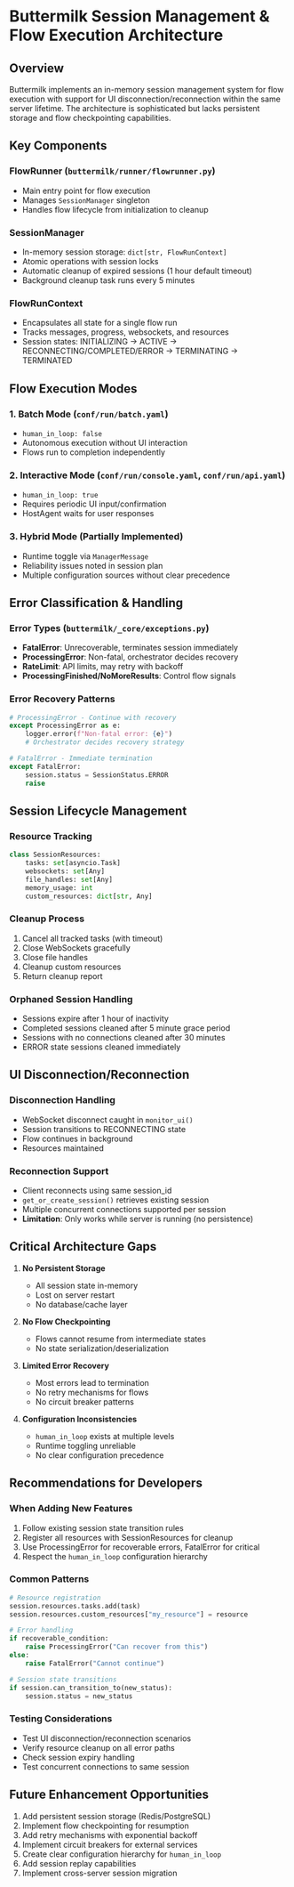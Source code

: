 # Buttermilk Session Management & Flow Execution Architecture

## Overview
Buttermilk implements an in-memory session management system for flow execution with support for UI disconnection/reconnection within the same server lifetime. The architecture is sophisticated but lacks persistent storage and flow checkpointing capabilities.

## Key Components

### FlowRunner (`buttermilk/runner/flowrunner.py`)
- Main entry point for flow execution
- Manages `SessionManager` singleton
- Handles flow lifecycle from initialization to cleanup

### SessionManager
- In-memory session storage: `dict[str, FlowRunContext]`
- Atomic operations with session locks
- Automatic cleanup of expired sessions (1 hour default timeout)
- Background cleanup task runs every 5 minutes

### FlowRunContext
- Encapsulates all state for a single flow run
- Tracks messages, progress, websockets, and resources
- Session states: INITIALIZING → ACTIVE → RECONNECTING/COMPLETED/ERROR → TERMINATING → TERMINATED

## Flow Execution Modes

### 1. Batch Mode (`conf/run/batch.yaml`)
- `human_in_loop: false`
- Autonomous execution without UI interaction
- Flows run to completion independently

### 2. Interactive Mode (`conf/run/console.yaml`, `conf/run/api.yaml`)
- `human_in_loop: true`
- Requires periodic UI input/confirmation
- HostAgent waits for user responses

### 3. Hybrid Mode (Partially Implemented)
- Runtime toggle via `ManagerMessage`
- Reliability issues noted in session plan
- Multiple configuration sources without clear precedence

## Error Classification & Handling

### Error Types (`buttermilk/_core/exceptions.py`)
- **FatalError**: Unrecoverable, terminates session immediately
- **ProcessingError**: Non-fatal, orchestrator decides recovery
- **RateLimit**: API limits, may retry with backoff
- **ProcessingFinished/NoMoreResults**: Control flow signals

### Error Recovery Patterns
```python
# ProcessingError - Continue with recovery
except ProcessingError as e:
    logger.error(f"Non-fatal error: {e}")
    # Orchestrator decides recovery strategy

# FatalError - Immediate termination
except FatalError:
    session.status = SessionStatus.ERROR
    raise
```

## Session Lifecycle Management

### Resource Tracking
```python
class SessionResources:
    tasks: set[asyncio.Task]
    websockets: set[Any]
    file_handles: set[Any]
    memory_usage: int
    custom_resources: dict[str, Any]
```

### Cleanup Process
1. Cancel all tracked tasks (with timeout)
2. Close WebSockets gracefully
3. Close file handles
4. Cleanup custom resources
5. Return cleanup report

### Orphaned Session Handling
- Sessions expire after 1 hour of inactivity
- Completed sessions cleaned after 5 minute grace period
- Sessions with no connections cleaned after 30 minutes
- ERROR state sessions cleaned immediately

## UI Disconnection/Reconnection

### Disconnection Handling
- WebSocket disconnect caught in `monitor_ui()`
- Session transitions to RECONNECTING state
- Flow continues in background
- Resources maintained

### Reconnection Support
- Client reconnects using same session_id
- `get_or_create_session()` retrieves existing session
- Multiple concurrent connections supported per session
- **Limitation**: Only works while server is running (no persistence)

## Critical Architecture Gaps

1. **No Persistent Storage**
   - All session state in-memory
   - Lost on server restart
   - No database/cache layer

2. **No Flow Checkpointing**
   - Flows cannot resume from intermediate states
   - No state serialization/deserialization

3. **Limited Error Recovery**
   - Most errors lead to termination
   - No retry mechanisms for flows
   - No circuit breaker patterns

4. **Configuration Inconsistencies**
   - `human_in_loop` exists at multiple levels
   - Runtime toggling unreliable
   - No clear configuration precedence

## Recommendations for Developers

### When Adding New Features
1. Follow existing session state transition rules
2. Register all resources with SessionResources for cleanup
3. Use ProcessingError for recoverable errors, FatalError for critical
4. Respect the `human_in_loop` configuration hierarchy

### Common Patterns
```python
# Resource registration
session.resources.tasks.add(task)
session.resources.custom_resources["my_resource"] = resource

# Error handling
if recoverable_condition:
    raise ProcessingError("Can recover from this")
else:
    raise FatalError("Cannot continue")

# Session state transitions
if session.can_transition_to(new_status):
    session.status = new_status
```

### Testing Considerations
- Test UI disconnection/reconnection scenarios
- Verify resource cleanup on all error paths
- Check session expiry handling
- Test concurrent connections to same session

## Future Enhancement Opportunities
1. Add persistent session storage (Redis/PostgreSQL)
2. Implement flow checkpointing for resumption
3. Add retry mechanisms with exponential backoff
4. Implement circuit breakers for external services
5. Create clear configuration hierarchy for `human_in_loop`
6. Add session replay capabilities
7. Implement cross-server session migration